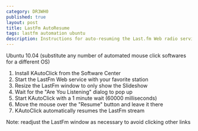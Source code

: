 ```yaml
---
category: DR3WH0
published: true
layout: post
title: LastFm AutoResume
tags: lastfm automation ubuntu
description: Instructions for auto-resuming the Last.fm Web radio service.
---
```


Ubuntu 10.04 (substitute any number of automated mouse click softwares for a different OS)

1. Install KAutoClick from the Software Center
2. Start the LastFm Web service with your favorite station
3. Resize the LastFm window to only show the Slideshow
4. Wait for the "Are You Listening" dialog to pop up
5. Start KAutoClick with a 1 minute wait (60000 milliseconds)
6. Move the mouse over the "Resume" button and leave it there
7. KAutoClick automatically resumes the LastFm stream

Note: readjust the LastFm window as necessary to avoid clicking other links
